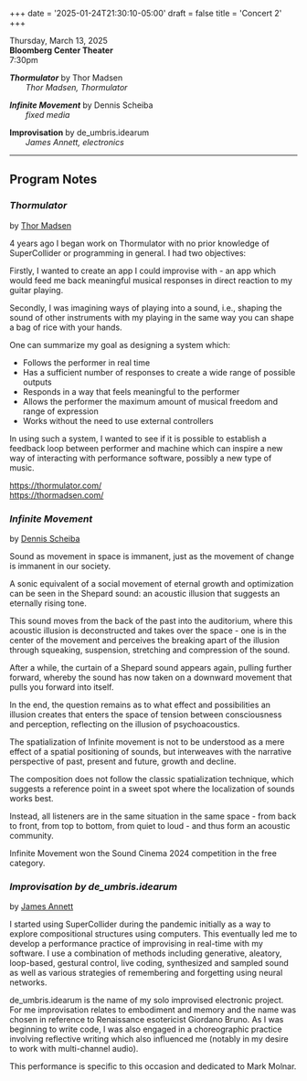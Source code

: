 
+++
date = '2025-01-24T21:30:10-05:00'
draft = false
title = 'Concert 2'
+++

Thursday, March 13, 2025  
**Bloomberg Center Theater**  
7:30pm  


***Thormulator*** by Thor Madsen  
&emsp;&emsp;*Thor Madsen, Thormulator*  



***Infinite Movement*** by Dennis Scheiba  
&emsp;&emsp;*fixed media*  



**Improvisation** by de_umbris.idearum  
&emsp;&emsp;*James Annett, electronics*  

---

## Program Notes

### *Thormulator*

by [Thor Madsen](/bios/#thor-madsen)

4 years ago I began work on Thormulator with no prior knowledge of SuperCollider or programming in general. I had two objectives:

Firstly, I wanted to create an app I could improvise with - an app which would feed me back meaningful musical responses in direct reaction to my guitar playing.

Secondly, I was imagining ways of playing into a sound, i.e., shaping the sound of other instruments with my playing in the same way you can shape a bag of rice with your hands.

One can summarize my goal as designing a system which:  
- Follows the performer in real time  
- Has a sufficient number of responses to create a wide range of possible outputs  
- Responds in a way that feels meaningful to the performer  
- Allows the performer the maximum amount of musical freedom and range of expression  
- Works without the need to use external controllers

In using such a system, I wanted to see if it is possible to establish a feedback loop between performer and machine which can inspire a new way of interacting with performance software, possibly a new type of music.

https://thormulator.com/  
https://thormadsen.com/

### *Infinite Movement*

by [Dennis Scheiba](/bios/#dennis-scheiba)

Sound as movement in space is immanent, just as the movement of change is immanent in our society.

A sonic equivalent of a social movement of eternal growth and optimization can be seen in the Shepard sound: an acoustic illusion that suggests an eternally rising tone.

This sound moves from the back of the past into the auditorium, where this acoustic illusion is deconstructed and takes over the space - one is in the center of the movement and perceives the breaking apart of the illusion through squeaking, suspension, stretching and compression of the sound.

After a while, the curtain of a Shepard sound appears again, pulling further forward, whereby the sound has now taken on a downward movement that pulls you forward into itself.

In the end, the question remains as to what effect and possibilities an illusion creates that enters the space of tension between consciousness and perception, reflecting on the illusion of psychoacoustics.

The spatialization of Infinite movement is not to be understood as a mere effect of a spatial positioning of sounds, but interweaves with the narrative perspective of past, present and future, growth and decline.

The composition does not follow the classic spatialization technique, which suggests a reference point in a sweet spot where the localization of sounds works best.

Instead, all listeners are in the same situation in the same space - from back to front, from top to bottom, from quiet to loud - and thus form an acoustic community.

Infinite Movement won the Sound Cinema 2024 competition in the free category.

### ***Improvisation** by de_umbris.idearum*

by [James Annett](/bios/#james-annett)

I started using SuperCollider during the pandemic initially as a way to explore compositional structures using computers. This eventually led me to develop a performance practice of improvising in real-time with my software. I use a combination of methods including generative, aleatory, loop-based, gestural control, live coding, synthesized and sampled sound as well as various strategies of remembering and forgetting using neural networks.

de_umbris.idearum is the name of my solo improvised electronic project. For me improvisation relates to embodiment and memory and the name was chosen in reference to Renaissance esotericist Giordano Bruno. As I was beginning to write code, I was also engaged in a choreographic practice involving reflective writing which also influenced me (notably in my desire to work with multi-channel audio).

This performance is specific to this occasion and dedicated to Mark Molnar.

